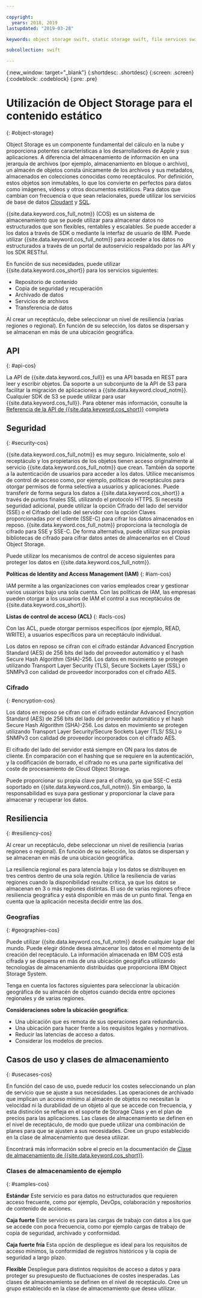 ```yaml
---

copyright:
  years: 2018, 2019
lastupdated: "2019-03-28"

keywords: object storage swift, static storage swift, file services swift, swift storage class, cos swift, swift data encryption, static swift

subcollection: swift

---
```


{:new_window: target="_blank"}
{:shortdesc: .shortdesc}
{:screen: .screen}
{:codeblock: .codeblock}
{:pre: .pre}

# Utilización de Object Storage para el contenido estático
{: #object-storage}

Object Storage es un componente fundamental del cálculo en la nube y proporciona potentes características a los desarrolladores de Apple y sus aplicaciones. A diferencia del almacenamiento de información en una jerarquía de archivos (por ejemplo, almacenamiento en bloque o archivo), un almacén de objetos consta únicamente de los archivos y sus metadatos, almacenados en colecciones conocidas como receptáculos. Por definición, estos objetos son inmutables, lo que los convierte en perfectos para datos como imágenes, vídeos y otros documentos estáticos. Para datos que cambian con frecuencia o que sean relacionales, puede utilizar los servicios de base de datos [Cloudant](/docs/swift/data?topic=swift-cloudant#cloudant) y
[SQL](/docs/swift/data?topic=swift-sql_data#sql_data).

{{site.data.keyword.cos_full_notm}} (COS) es un sistema de almacenamiento que se puede utilizar para almacenar datos no estructurados que son flexibles, rentables y escalables. Se puede acceder a los datos a través de SDK o mediante la interfaz de usuario de IBM. Puede utilizar {{site.data.keyword.cos_full_notm}} para acceder a los datos no estructurados a través de un portal de autoservicio respaldado por las API y los SDK RESTful. 

En función de sus necesidades, puede utilizar {{site.data.keyword.cos_short}} para los servicios siguientes:

* Repositorio de contenido
* Copia de seguridad y recuperación
* Archivado de datos
* Servicios de archivos
* Transferencia de datos

Al crear un receptáculo, debe seleccionar un nivel de resiliencia (varias regiones o regional). En función de su selección, los datos se dispersan y se almacenan en más de una ubicación geográfica.

## API
{: #api-cos}

La API de {{site.data.keyword.cos_full}} es una API basada en REST para leer y escribir objetos. Da soporte a un subconjunto de la API de S3 para facilitar la migración de aplicaciones a {{site.data.keyword.cloud_notm}}. Cualquier SDK de S3 se puede utilizar para usar {{site.data.keyword.cos_full}}. Para obtener más información, consulte la
[Referencia de la API de {{site.data.keyword.cos_short}}](/docs/services/cloud-object-storage/api-reference?topic=cloud-object-storage-compatibility-api-about#about-the-ibm-cloud-object-storage-api) completa

## Seguridad
{: #security-cos}

{{site.data.keyword.cos_full_notm}} es muy seguro. Inicialmente, solo el receptáculo y los propietarios de los objetos tienen acceso originalmente al servicio {{site.data.keyword.cos_full_notm}} que crean. También da soporte a la autenticación de usuarios para acceder a los datos. Utilice mecanismos de control de acceso como, por ejemplo, políticas de receptáculos para otorgar permisos de forma selectiva a usuarios y aplicaciones. Puede transferir de forma segura los datos a {{site.data.keyword.cos_short}} a través de puntos finales SSL utilizando el protocolo HTTPS. Si necesita seguridad adicional, puede utilizar la opción Cifrado del lado del servidor (SSE) o el Cifrado del lado del servidor con la opción Claves proporcionadas por el cliente (SSE-C) para cifrar los datos almacenados en reposo. {{site.data.keyword.cos_full_notm}} proporciona la tecnología de cifrado para SSE y SSE-C. De forma alternativa, puede utilizar sus propias bibliotecas de cifrado para cifrar datos antes de almacenarlos en el Cloud Object Storage.

Puede utilizar los mecanismos de control de acceso siguientes para proteger los datos en {{site.data.keyword.cos_full_notm}}.

**Políticas de Identity and Access Management (IAM)**
{: #iam-cos}

IAM permite a las organizaciones con varios empleados crear y gestionar varios usuarios bajo una sola cuenta. Con las políticas de IAM, las empresas pueden otorgar a los usuarios de IAM el control a sus receptáculos de {{site.data.keyword.cos_short}}.

**Listas de control de acceso (ACL)**
{: #acls-cos}

Con las ACL, puede otorgar permisos específicos (por ejemplo, READ, WRITE), a usuarios específicos para un receptáculo individual.

Los datos en reposo se cifran con el cifrado estándar Advanced Encryption Standard (AES) de 256 bits del lado del proveedor automático y el hash Secure Hash Algorithm (SHA)-256. Los datos en movimiento se protegen utilizando Transport Layer Security (TLS), Secure Sockets Layer (SSL) o SNMPv3 con calidad de proveedor incorporados con el cifrado AES.

### Cifrado
{: #encryption-cos}

Los datos en reposo se cifran con el cifrado estándar Advanced Encryption Standard (AES) de 256 bits del lado del proveedor automático y el hash Secure Hash Algorithm (SHA)-256. Los datos en movimiento se protegen utilizando Transport Layer Security/Secure Sockets Layer (TLS/ SSL) o SNMPv3 con calidad de proveedor incorporados con el cifrado AES.

El cifrado del lado del servidor está siempre en ON para los datos de cliente. En comparación con el hashing que se requiere en la autenticación, y la codificación de borrado, el cifrado no es una parte significativa del coste de procesamiento de Cloud Object Storage.

Puede proporcionar su propia clave para el cifrado, ya que SSE-C está soportado en {{site.data.keyword.cos_full_notm}}. Sin embargo, la responsabilidad es suya para gestionar y proporcionar la clave para almacenar y recuperar los datos.

## Resiliencia
{: #resiliency-cos}

Al crear un receptáculo, debe seleccionar un nivel de resiliencia (varias regiones o regional). En función de su selección, los datos se dispersan y se almacenan en más de una ubicación geográfica.

La resiliencia regional es para latencia baja y los datos se distribuyen en tres centros dentro de una sola región. Utilice la resiliencia de varias regiones cuando la disponibilidad resulte crítica, ya que los datos se almacenan en 3 o más regiones distintas. El uso de varias regiones ofrece resiliencia geográfica y está disponible en más de un punto final. Tenga en cuenta que la aplicación necesita decidir entre las dos.

### Geografías
{: #geographies-cos}

Puede utilizar {{site.data.keyword.cos_full_notm}} desde cualquier lugar del mundo. Puede elegir dónde desea almacenar los datos en el momento de la creación del receptáculo. La información almacenada en IBM COS está cifrada y se dispersa en más de una ubicación geográfica utilizando tecnologías de almacenamiento distribuidas que proporciona IBM Object Storage System. 

Tenga en cuenta los factores siguientes para seleccionar la ubicación geográfica de su almacén de objetos cuando decida entre opciones regionales y de varias regiones.

**Consideraciones sobre la ubicación geográfica**:
* Una ubicación que es remota de sus operaciones para redundancia.
* Una ubicación para hacer frente a los requisitos legales y normativos.
* Reducir las latencias de acceso a datos.
* Considerar los modelos de precios.

## Casos de uso y clases de almacenamiento
{: #usecases-cos}

En función del caso de uso, puede reducir los costes seleccionando un plan de servicio que se ajuste a sus necesidades. Las operaciones de archivado que implican un acceso mínimo al almacén de objetos no necesitan la velocidad ni la durabilidad de un objeto al que se accede con frecuencia, y esta distinción se refleja en el soporte de Storage Class y en el plan de precios para las aplicaciones. Las clases de almacenamiento se definen en el nivel de receptáculo, de modo que puede utilizar una combinación de planes para que se ajusten a sus necesidades. Cree un grupo establecido en la clase de almacenamiento que desea utilizar.

Encontrará más información sobre el precio en la documentación de [Clase de almacenamiento de {{site.data.keyword.cos_short}}](/docs/services/cloud-object-storage/help?topic=cloud-object-storage-billing#ibm-cos-pricing).

### Clases de almacenamiento de ejemplo
{: #samples-cos}

**Estándar**
Este servicio es para datos no estructurados que requieren acceso frecuente, como por ejemplo, DevOps, colaboración y repositorios de contenido de acciones.

**Caja fuerte**
Este servicio es para las cargas de trabajo con datos a los que se accede con poca frecuencia, como por ejemplo cargas de trabajo de copia de seguridad, archivado y conformidad.

**Caja fuerte fría**
Esta opción de despliegue es ideal para los requisitos de acceso mínimos, la conformidad de registros históricos y la copia de seguridad a largo plazo.

**Flexible** Despliegue para distintos requisitos de acceso a datos y para proteger su presupuesto de fluctuaciones de costes inesperadas.
Las clases de almacenamiento se definen en el nivel de receptáculo. Cree un grupo establecido en la clase de almacenamiento que desea utilizar.
